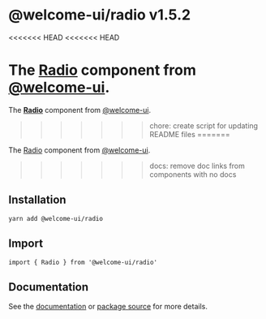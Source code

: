 # @welcome-ui/radio v1.5.2
<<<<<<< HEAD
<<<<<<< HEAD

The [Radio](http://welcome-ui.com/fields/radio) component from [@welcome-ui](http://welcome-ui.com).
=======
  
The **[Radio](http://welcome-ui.com/fields/radio)** component from [@welcome-ui](http://welcome-ui.com).
>>>>>>> chore: create script for updating README files
=======

The [Radio](http://welcome-ui.com/fields/radio) component from [@welcome-ui](http://welcome-ui.com).
>>>>>>> docs: remove doc links from components with no docs

## Installation

    yarn add @welcome-ui/radio

## Import

    import { Radio } from '@welcome-ui/radio'

## Documentation

See the [documentation](http://welcome-ui.com/fields/radio) or [package source](https://github.com/WTTJ/welcome-ui/tree/v1.5.2/packages/Radio) for more details.
